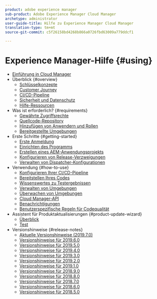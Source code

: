 ```yaml
---
product: adobe experience manager
sub-product: Adobe Experience Manager Cloud Manager
archetype: administrator
user-guide-title: Hilfe zu Experience Manager Cloud Manager
translation-type: tm+mt
source-git-commit: c5f26158bd4268b866a0726fbd63009a779ddcf1

---
```



# Experience Manager-Hilfe {#using}

+ [Einführung in Cloud Manager](introduction-to-cloud-manager.md)
+ Überblick {#overview}
   + [Schlüsselkonzepte](key-concepts.md)
   + [Customer Journey](customer-journey.md)
   + [CI/CD-Pipeline](ci-cd-pipeline.md)
   + [Sicherheit und Datenschutz](security-and-privacy.md)
   + [Hilfe-Ressourcen](help-resources.md)
+ Was ist erforderlich? {#requirements}
   + [Gewährte Zugriffsrechte](access-rights-granted.md)
   + [Quellcode-Repository](source-code-repository.md)
   + [Hinzufügen von Anwendern und Rollen](setting-up-users-and-roles.md)
   + [Bereitgestellte Umgebungen](environments-provisioned.md)
+ Erste Schritte {#getting-started}
   + [Erste Anmeldung](first-time-login.md)
   + [Einrichten des Programms ](setting-up-program.md)
   + [Erstellen eines AEM-Anwendungsprojekts](create-an-application-project.md)
   + [Konfigurieren von Release-Verzweigungen](configure-your-release-branches.md)
   + [Verwalten von Dispatcher-Konfigurationen](dispatcher-configurations.md)
+ Verwendung {#how-to-use}
   + [Konfigurieren Ihrer CI/CD-Pipeline](configuring-pipeline.md)
   + [Bereitstellen Ihres Codes](deploying-code.md)
   + [Wissenswertes zu Testergebnissen](understand-your-test-results.md)
   + [Verwalten von Umgebungen](manage-your-environment.md)
   + [Überwachen von Umgebungen](monitor-your-environments.md)
   + [Cloud Manager-API](https://www.adobe.io/apis/experiencecloud/cloud-manager/docs.html)
   + [Benachrichtigungen](notifications.md)
   + [Benutzerspezifische Regeln für Codequalität](custom-code-quality-rules.md)
+ Assistent für Produktaktualisierungen {#product-update-wizard}
   + [Überblick](overview-productupdate-wizard.md)
   + [Test](evaluation.md)
+ Versionshinweise {#release-notes}
   + [Aktuelle Versionshinweise (2019.7.0)](release-notes-current.md)
   + [Versionshinweise für 2019.6.0](release-notes-2019-6-0.md)
   + [Versionshinweise für 2019.5.0](release-notes-2019-5-0.md)
   + [Versionshinweise für 2019.4.0](release-notes-2019-4-0.md)
   + [Versionshinweise für 2019.3.0](release-notes-2019-3-0.md)
   + [Versionshinweise für 2019.2.0](release-notes-2019-2-0.md)
   + [Versionshinweise für 2019.1.0](release-notes-2019-1-0.md)
   + [Versionshinweise für 2018.9.0](release-notes-2018-9-0.md)
   + [Versionshinweise für 2018.8.0](release-notes-2018-8-0.md)
   + [Versionshinweise für 2018.7.0](release-notes-2018-7-0.md)
   + [Versionshinweise für 2018.6.0](release-notes-2018-6-0.md)
   + [Versionshinweise für 2018.5.0](release-notes-2018-5-0.md)

